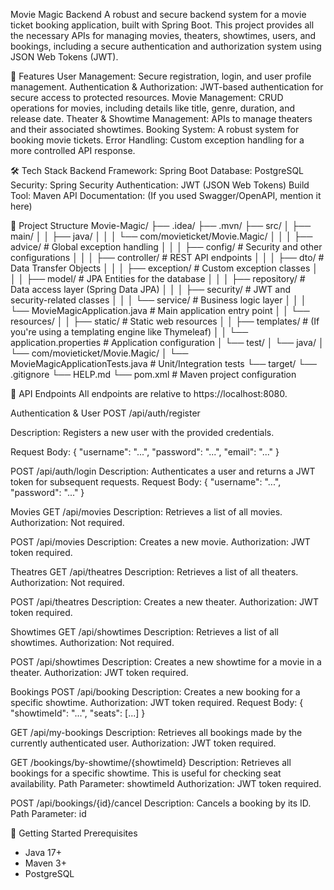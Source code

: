 
Movie Magic Backend
A robust and secure backend system for a movie ticket booking application, built with Spring Boot. This project provides all the necessary APIs for managing movies, theaters, showtimes, users, and bookings, including a secure authentication and authorization system using JSON Web Tokens (JWT).

🚀 Features
User Management: Secure registration, login, and user profile management.
Authentication & Authorization: JWT-based authentication for secure access to protected resources.
Movie Management: CRUD operations for movies, including details like title, genre, duration, and release date.
Theater & Showtime Management: APIs to manage theaters and their associated showtimes.
Booking System: A robust system for booking movie tickets.
Error Handling: Custom exception handling for a more controlled API response.

🛠️ Tech Stack
Backend Framework: Spring Boot
Database: PostgreSQL
Security: Spring Security
Authentication: JWT (JSON Web Tokens)
Build Tool: Maven
API Documentation: (If you used Swagger/OpenAPI, mention it here)

📁 Project Structure
Movie-Magic/
├── .idea/
├── .mvn/
├── src/
│   ├── main/
│   │   ├── java/
│   │   │   └── com/movieticket/Movie.Magic/
│   │   │       ├── advice/              # Global exception handling
│   │   │       ├── config/              # Security and other configurations
│   │   │       ├── controller/          # REST API endpoints
│   │   │       ├── dto/                 # Data Transfer Objects
│   │   │       ├── exception/           # Custom exception classes
│   │   │       ├── model/               # JPA Entities for the database
│   │   │       ├── repository/          # Data access layer (Spring Data JPA)
│   │   │       ├── security/            # JWT and security-related classes
│   │   │       └── service/             # Business logic layer
│   │   │       └── MovieMagicApplication.java  # Main application entry point
│   │   └── resources/
│   │       ├── static/                  # Static web resources
│   │       ├── templates/               # (If you're using a templating engine like Thymeleaf)
│   │       └── application.properties   # Application configuration
│   └── test/
│       └── java/
│           └── com/movieticket/Movie.Magic/
│               └── MovieMagicApplicationTests.java # Unit/Integration tests
└── target/
└── .gitignore
└── HELP.md
└── pom.xml                    # Maven project configuration


🔌 API Endpoints
All endpoints are relative to https://localhost:8080.

Authentication & User
POST /api/auth/register

Description: Registers a new user with the provided credentials.

Request Body: { "username": "...", "password": "...", "email": "..." }

POST /api/auth/login
Description: Authenticates a user and returns a JWT token for subsequent requests.
Request Body: { "username": "...", "password": "..." }

Movies
  GET /api/movies
  Description: Retrieves a list of all movies.
  Authorization: Not required.

  POST /api/movies
  Description: Creates a new movie.
  Authorization: JWT token required.

Theatres
  GET /api/theatres
  Description: Retrieves a list of all theaters.
  Authorization: Not required.

  POST /api/theatres
  Description: Creates a new theater.
  Authorization: JWT token required.

Showtimes
  GET /api/showtimes
  Description: Retrieves a list of all showtimes.
  Authorization: Not required.

  POST /api/showtimes
  Description: Creates a new showtime for a movie in a theater.
  Authorization: JWT token required.

Bookings
  POST /api/booking
  Description: Creates a new booking for a specific showtime.
  Authorization: JWT token required.
  Request Body: { "showtimeId": "...", "seats": [...] }
  
  GET /api/my-bookings
  Description: Retrieves all bookings made by the currently authenticated user.
  Authorization: JWT token required.

  GET /bookings/by-showtime/{showtimeId}
  Description: Retrieves all bookings for a specific showtime. This is useful for checking seat availability.
  Path Parameter: showtimeId
  Authorization: JWT token required.

  POST /api/bookings/{id}/cancel
  Description: Cancels a booking by its ID.
  Path Parameter: id

🚀 Getting Started
  Prerequisites
  - Java 17+  
  - Maven 3+  
  - PostgreSQL  
  
 
